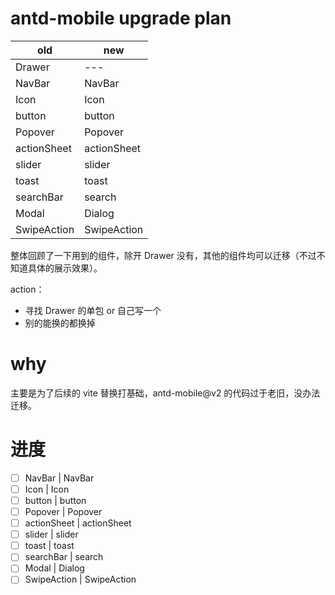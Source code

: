 # antd-mobile upgrade plan

| old         | new         |
| ----------- | ----------- |
| Drawer      | ---         |
| NavBar      | NavBar      |
| Icon        | Icon        |
| button      | button      |
| Popover     | Popover     |
| actionSheet | actionSheet |
| slider      | slider      |
| toast       | toast       |
| searchBar   | search      |
| Modal       | Dialog      |
| SwipeAction | SwipeAction |

整体回顾了一下用到的组件，除开 Drawer 没有，其他的组件均可以迁移（不过不知道具体的展示效果）。

action：

- 寻找 Drawer 的单包 or 自己写一个
- 别的能换的都换掉

# why

主要是为了后续的 vite 替换打基础，antd-mobile@v2 的代码过于老旧，没办法迁移。

# 进度

- [ ] NavBar | NavBar
- [ ] Icon | Icon
- [ ] button | button
- [ ] Popover | Popover
- [ ] actionSheet | actionSheet
- [ ] slider | slider
- [ ] toast | toast
- [ ] searchBar | search
- [ ] Modal | Dialog
- [ ] SwipeAction | SwipeAction
